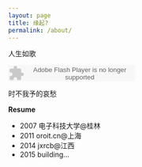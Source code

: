 ```yaml
---
layout: page
title: 缘起?
permalink: /about/
---
```

人生如歌

<embed src="http://www.xiami.com/widget/472323_1772001102/singlePlayer.swf" type="application/x-shockwave-flash" width="257" height="33" wmode="transparent">


时不我予的哀愁

<b>Resume</b>
<ul>
	<li>2007 电子科技大学@桂林</li>
	<li>2011 oroit.cn@上海</li>
	<li>2014 jxrcb@江西</li>
	<li>2015 building...</li>
</ul>

